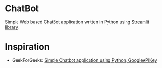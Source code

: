 # ChatBot
Simple Web based ChatBot application written in Python using [Streamlit library](https://streamlit.io/).

# Inspiration
- GeekForGeeks: [Simple Chatbot application using Python, GoogleAPIKey](https://www.geeksforgeeks.org/simple-chatbot-application-using-python-googleapikey/)
